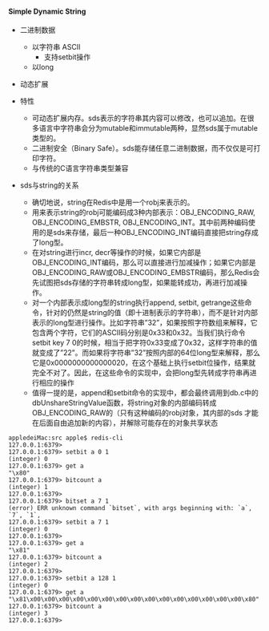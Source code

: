 #### Simple Dynamic String


- 二进制数据
    - 以字符串 ASCII
        - 支持setbit操作
    - 以long
- 动态扩展


- 特性
    - 可动态扩展内存。sds表示的字符串其内容可以修改，也可以追加。在很多语言中字符串会分为mutable和immutable两种，显然sds属于mutable类型的。
    - 二进制安全（Binary Safe）。sds能存储任意二进制数据，而不仅仅是可打印字符。
    - 与传统的C语言字符串类型兼容
    
    
- sds与string的关系
    - 确切地说，string在Redis中是用一个robj来表示的。
    - 用来表示string的robj可能编码成3种内部表示：OBJ_ENCODING_RAW, OBJ_ENCODING_EMBSTR, OBJ_ENCODING_INT。其中前两种编码使用的是sds来存储，最后一种OBJ_ENCODING_INT编码直接把string存成了long型。
    - 在对string进行incr, decr等操作的时候，如果它内部是OBJ_ENCODING_INT编码，那么可以直接进行加减操作；如果它内部是OBJ_ENCODING_RAW或OBJ_ENCODING_EMBSTR编码，那么Redis会先试图把sds存储的字符串转成long型，如果能转成功，再进行加减操作。
    - 对一个内部表示成long型的string执行append, setbit, getrange这些命令，针对的仍然是string的值（即十进制表示的字符串），而不是针对内部表示的long型进行操作。比如字符串”32”，如果按照字符数组来解释，它包含两个字符，它们的ASCII码分别是0x33和0x32。当我们执行命令setbit key 7 0的时候，相当于把字符0x33变成了0x32，这样字符串的值就变成了”22”。而如果将字符串”32”按照内部的64位long型来解释，那么它是0x0000000000000020，在这个基础上执行setbit位操作，结果就完全不对了。因此，在这些命令的实现中，会把long型先转成字符串再进行相应的操作
    - 值得一提的是，append和setbit命令的实现中，都会最终调用到db.c中的dbUnshareStringValue函数，将string对象的内部编码转成OBJ_ENCODING_RAW的（只有这种编码的robj对象，其内部的sds 才能在后面自由追加新的内容），并解除可能存在的对象共享状态
    
    
    
    
```
appledeiMac:src apple$ redis-cli
127.0.0.1:6379>
127.0.0.1:6379> setbit a 0 1
(integer) 0
127.0.0.1:6379> get a
"\x80"
127.0.0.1:6379> bitcount a
(integer) 1
127.0.0.1:6379>
127.0.0.1:6379> bitset a 7 1
(error) ERR unknown command `bitset`, with args beginning with: `a`, `7`, `1`,
127.0.0.1:6379> setbit a 7 1
(integer) 0
127.0.0.1:6379>
127.0.0.1:6379> get a
"\x81"
127.0.0.1:6379> bitcount a
(integer) 2
127.0.0.1:6379>
127.0.0.1:6379> setbit a 128 1
(integer) 0
127.0.0.1:6379> get a
"\x81\x00\x00\x00\x00\x00\x00\x00\x00\x00\x00\x00\x00\x00\x00\x00\x80"
127.0.0.1:6379> bitcount a
(integer) 3
127.0.0.1:6379>
```    